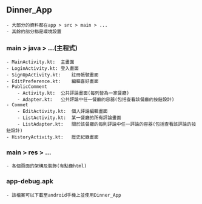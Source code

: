 ## Dinner_App
	- 大部分的資料都在app > src > main > ...
	- 其餘的部分都是環境設置

### main > java > ...(主程式)
	- MainActivity.kt:	主畫面
	- LoginActivity.kt:	登入畫面
	- SignUpActivity.kt:	註冊帳號畫面
	- EditPreference.kt:	編輯喜好畫面
	- PublicComment
		- Activity.kt:	公共評論畫面(每列皆為一家餐廳)
		- Adapter.kt:	公共評論中任一餐廳的容器(包括查看該餐廳的按鈕設計)
	- Commet
		- EditActivity.kt:	個人評論編輯畫面
		- ListActivity.kt:	某一餐廳的所有評論畫面
		- ListAdapter.kt:	關於該餐廳的每則評論中任一評論的容器(包括查看該評論的按鈕設計)
	- HistoryActivity.kt:	歷史紀錄畫面

### main > res > ...
	- 各個頁面的架構及裝飾(有點像html)

### app-debug.apk
	- 該檔案可以下載至android手機上並使用Dinner_App 